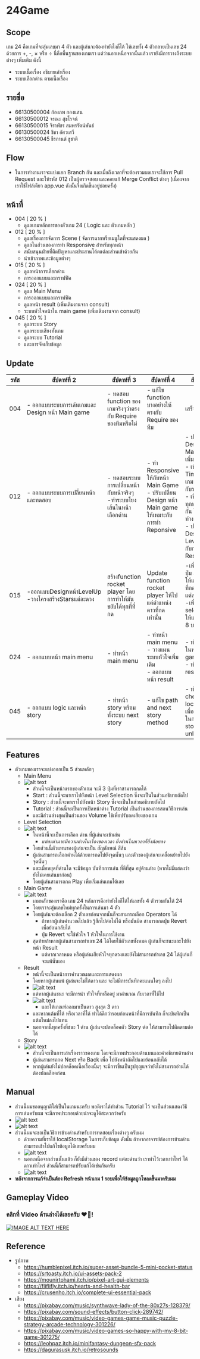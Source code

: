 # 24Game

## Scope
เกม 24 คือเกมที่จะสุ่มเลขมา 4 ตัว และผู้เล่นจะต้องทำยังไงก็ได้ ให้เลขทั้ง 4 ตัวกลายเป็นเลข 24 ด้วยการ +, -, × หรือ ÷ นี่คือพื้นฐานของเกมเรา แต่ว่านอกเหนือจากนั้นแล้ว เรายังมีการวางถึงระบบต่างๆ เพิ่มเติม ดังนี้
- ระบบเนื้อเรื่อง อธิบายเล่าเรื่อง
- ระบบเลือกด่าน ตามเนื้อเรื่อง

## รายชื่อ
- 66130500004 ก้องภพ กองแสน
- 66130500012 จรณะ สุขโรจน์
- 66130500015 จิราพัชร สมพรรัตน์พันธ์
- 66130500024 ชิชา อัศวเสวี
- 66130500045 ธีรกานต์ ชูชาติ

## Flow
- ในการทำงานเราจะแบ่งแยก Branch กัน และเมื่อถึงเวลาที่จะต้องรวมผลเราจะใช้การ Pull Request และให้รหัส 012 เป็นผู้ตรวจสอบ และคอยแก้ Merge Conflict ต่างๆ (เนื่องจากเราใช้ไฟล์เดียว app.vue ดังนั้นจึงเกิดขึ้นอยู่บ่อยครั้ง)

## หน้าที่
- 004 [ 20 % ]
  - ดูแลเกมหลักการของตัวเกม 24 ( Logic และ ตัวเกมหลัก )
- 012 [ 20 % ]
  - ดูแลเรื่องการจัดการ Scene ( จัดการฉากหรือเมนูใดที่จะแสดงผล )
  - ดูแลในส่วนของการทำ Responsive สำหรับทุกหน้า
  - สนับสนุนฝ่ายที่ติดปัญหาและประสานโค้ดแต่ละส่วนเข้าด้วยกัน
  - นำเข้าภาพและข้อมูลต่างๆ
- 015 [ 20 % ]
  - ดูแลหน้าการเลือกด่าน
  - การออกแบบและกราฟฟิค
- 024 [ 20 % ]
  - ดูแล Main Menu
  - การออกแบบและกราฟฟิค
  - ดูแลหน้า result (เพิ่มเติมงานจาก consult)
  - ระบบหัวใจหน้าใน main game (เพิ่มเติมงานจาก consult)
- 045 [ 20 % ]
  - ดูแลระบบ Story
  - ดูแลระบบเสียงทั้งเกม
  - ดูแลระบบ Tutorial
  - และการจัดเก็บข้อมูล

## Update
| รหัส | สัปดาห์ที่ 2 | สัปดาห์ที่ 3 | สัปดาห์ที่ 4 | สัปดาห์ที่ 5 |
|------|---------|---------|---------|---------|
| 004  | - ออกแบบระบบการเล่นเกมและ Design หน้า Main game | - ทดสอบ function ของเกมจริงๆว่าตรงกับ Require ของทีมหรือไม่ | - แก้ไข function บางอย่างให้ตรงกับ Require ของทีม | เสร็จงานแล้ว |
| 012  | - ออกแบบระบบการเปลี่ยนหน้าและทดสอบ | - ทดสอบระบบการเปลี่ยนหน้ากับหน้าจริงๆ </br>-ทำระบบโยงเส้นในหน้าเลือกด่าน | - ทำ Responsive ให้กับหน้า Main Game</br>- ปรับเปลี่ยน Design หน้า Main game ให้เหมาะกับการทำ Reponsive  | - ปรับเปลี่ยน Design ของ Main Game เพิ่มเติม</br> - เพิ่มระบบ Timer ให้ตัวเกม เพื่อใช้ต่อกับระบบคะแนน</br> - เชื่อมต่อระบบทุกหน้าเข้าด้วยกัน ให้ตัวเกมทำงานได้จริง </br> - ปรับเปลี่ยน Design หน้า Level ให้เหมาะกับการทำ Responsive  |
| 015  | -ออกแบบDesignหน้าLevelUp  </br> -วางโครงสร้างStarsแต่ละดวง  |สร้างfunction rocket player โดยการทำให้มันขยับได้ทุกที่ที่กด | Update function rocket player ให้ไปแค่ตำแหน่งดาวที่กดเท่านั้น | -เพิ่มfunction ปุ่ม Showplay ให้แสดงแค่เวลาที่กดไปที่ดาวแต่ละดวง </br> -เพิ่มfunction selectLevel ให้แสดงLv1-8 บนดาว|
| 024  | - ออกแบบหน้า main menu | - ทำหน้า main menu |  - ทำหน้า main menu </br> - วางแผนระบบหัวใจเพิ่มเติม  </br> - ออกแบบหน้า result | - ทำระบบหัวใจในหน้า main game </br> - ทำหน้า result |
| 045  | - ออกแบบ logic และหน้า story | - ทำหน้า story พร้อมทั้งระบบ next story | - แก้ไข path and next story method | - ทำระบบ check localStorage เพื่อสร้างเงื่อนไขในการแสดง story เมืื่อ unlocked |

## Features
- ตัวเกมของเราจะแบ่งออกเป็น 5 ส่วนหลักๆ
  - Main Menu
  - ![alt text](docs/features/feature-01.png)
    - ส่วนนี้จะเป็นหน้าแรกของตัวเกม จะมี 3 ปุ่มที่เราสามารถกดได้
    - Start : ส่วนนี้จะพาเราไปยังหน้า Level Selection ซึ่งจะเป็นในส่วนอธิบายถัดไป
    - Story : ส่วนนี้จะพาเราไปยังหน้า Story ซึ่งจะเป็นในส่วนอธิบายถัดไป
    - Tutorial : ส่วนนี้จะเป็นการเปิดหน้าต่าง Tutorial เป็นส่วนของการสอนวิธีการเล่น
    - และมีส่วนล่างสุดเป็นส่วนของ Volume ใช้เพื่อปรับลดเสียงของเกม
  - Level Selection
  - ![alt text](docs/features/feature-02.png)
    - ในหน้านี้จะเป็นการเลือก ด่าน ที่ผู้เล่นจะเข้าเล่น
      - *แต่ละด่านจะมีความต่างในเรื่องของเวลา ยิ่งด่านไกลเวลาก็ยิ่งน้อยลง*
    - โดยส่วนนี้ตัวแทนของผู้เล่นจะเป็น สัญลักษณ์ สีส้ม
    - ผู้เล่นสามารถเลือกด่านได้ด้วยการกดไปยังจุดนั้นๆ และตัวของผู้เล่นจะเคลื่อนย้ายไปยังจุดนั้นๆ
    - และเมื่อหยุดที่ด่านใด จะมึข้อมูล บันทึกการเล่น ที่ดีที่สุด อยู่ด้านล่าง (หากไม่มีแสดงว่ายังไม่เคยเล่นมาก่อน)
    - โดยผู้เล่นสามารถกด Play เพื่อเริ่มเล่นเกมได้เลย
  - Main Game
  - ![alt text](docs/features/feature-03.png)
    - เกมหลักของเราคือ เกม 24 หลักการคือทำยังไงก็ได้ให้เลขทั้ง 4 ตัวรวมกันได้ 24
    - โดยเราจะสุ่มเลขใหม่ทุกครั้งในการเล่นมา 4 ตัว
    - โดยผู้เล่นจะต้องเลือก 2 ตัวเลขก่อนจากนั้นก็จะสามารถเลือก Operators ได้
      - ถ้าหากผู้เล่นคำนวณไปแล้ว รู้สึกไปต่อไม่ได้ หรือมันผิด สามารถกดปุ่ม Revert เพื่อย้อนกลับได้
      - ปุ่ม Revert จะใช้หัวใจ 1 หัวใจในการใช้งาน
    - สุดท้ายถ้าหากผู้เล่นสามารถทำเลข 24 ได้โดยใช้ตัวเลขทั้งหมด ผู้เล่นก็จะชนะและไปยังหน้า Result
      - แต่หากเวลาหมด หรือผู้เล่นเสียหัวใจทุกดวงและยังไม่สามารถทำเลข 24 ได้ผู้เล่นก็จะแพ้นั่นเอง
  - Result
    - หน้านี้จะเป็นหน้าการคำนวณผลและการแสดงผล
    - โดยหากผู้เล่นแพ้ ผู้เล่นจะไม่ได้ดาว และ จะไม่มีการบันทึกคะแนนใดๆ ลงไป
    - ![alt text](docs/features/feature-04-01.png)
    - แต่หากผู้เล่นชนะ จะมีการนำ หัวใจที่เหลืออยู่ มาคำนวณ กับเวลาที่ใช้ไป
    - ![alt text](docs/features/feature-04-02.png)
      - และให้เกณฑ์ออกมาเป็นดาว สูงสุด 3 ดาว
    - และหากแต้มที่ได้ หรือเวลาที่ได้ ทำได้ดีกว่ารอบก่อนหน้าที่มีการบันทึก ก็จะบันทึกเป็นแต้มใหม่ลงไปแทน
    - นอกจากนี้ทุกครั้งที่ชนะ 1 ด่าน ผู้เล่นจะปลดล็อคตัว Story ต่อ ให้สามารถไปติดตามต่อได้
  - Story
  - ![alt text](docs/features/feature-05.png)
    - ส่วนนี้จะเป็นการเล่าเรื่องราวของเกม โดยจะมีภาพประกอบด้านบนและคำอธิบายด้านล่าง
    - ผู้เล่นสามารถกด Next หรือ Back เพื่อ ไปยังหน้าถัดไปและย้อนกลับได้
    - หากผู้เล่นยังไม่ปลดล็อคเนื้อเรื่องนั้นๆ จะมีการขึ้นเป็นรูปกุญแจว่ายังไม่สามารถอ่านได้ ต้องปลดล็อคก่อน

## Manual
- ส่วนนี้ผมขออนุญาติใส่เป็นในเกมนะครับ พอดีเราได้ทำส่วน Tutorial ไว้ จะเป็นส่วนแสดงวิธีการเล่นครับผม จะมีภาพประกอบด้วยน่าจะดูได้สะดวกว่าครับ
- ![alt text](docs/manual/man-01.png)
- ![alt text](docs/manual/man-02.png)
- ส่วนนี้ผมจะขอเป็นวิธีการข้ามด่านสำหรับการทดสอบเรื่องต่างๆ ครับผม
  - ด้วยความที่เราใช้ localStorage ในการเก็บข้อมูล ดังนั้น ถ้าหากอาจารย์ต้องการข้ามด่าน สามารถเข้าไปแก้ไขข้อมูลได้เลยครับผม
  - ![alt text](docs/manual/cheat-01.png)
  - นอกเหนือจากส่วนนั้นแล้ว ก็ยังมีส่วนของ record แต่ละด่านว่า เราทำไว้เวลาเท่าไหร่ ได้ดาวเท่าไหร่ ส่วนนี้ก็สามารถปรับแก้ได้เช่นกันครับ
  - ![alt text](docs/manual/cheat-02.png)
- **หลังจากการแก้จำเป็นต้อง Refresh หน้าเกม 1 รอบเพื่อให้ข้อมูลถูกโหลดขึ้นมาครับผม**

## Gameplay Video
### คลิกที่ Video ด้านล่างได้เลยครับ ❤️‍🔥!
[![IMAGE ALT TEXT HERE](https://i9.ytimg.com/vi/UZ5NePXWz88/mqdefault.jpg?sqp=CODd2L0G&rs=AOn4CLAFnP92LAewkNBQ0XQPfG8Yn5z-mg&retry=1)](https://youtu.be/UZ5NePXWz88)

## Reference
- รูปภาพ
  - https://humblepixel.itch.io/super-asset-bundle-5-mini-pocket-status
  - https://srtoasty.itch.io/ui-assets-pack-2
  - https://mounirtohami.itch.io/pixel-art-gui-elements
  - https://fliflifly.itch.io/hearts-and-health-bar
  - https://crusenho.itch.io/complete-ui-essential-pack
- เสียง
  - https://pixabay.com/music/synthwave-lady-of-the-80x27s-128379/
  - https://pixabay.com/sound-effects/button-click-289742/
  - https://pixabay.com/music/video-games-game-music-puzzle-strategy-arcade-technology-301226/
  - https://pixabay.com/music/video-games-so-happy-with-my-8-bit-game-301275/
  - https://leohpaz.itch.io/minifantasy-dungeon-sfx-pack
  - https://dagurasusk.itch.io/retrosounds
